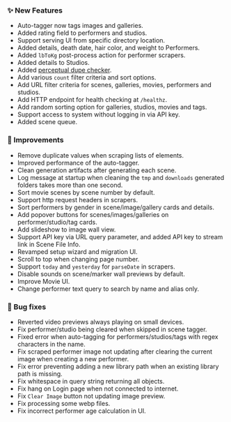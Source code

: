 ### ✨ New Features
* Auto-tagger now tags images and galleries.
* Added rating field to performers and studios.
* Support serving UI from specific directory location.
* Added details, death date, hair color, and weight to Performers.
* Added `lbToKg` post-process action for performer scrapers.
* Added details to Studios.
* Added [perceptual dupe checker](/sceneDuplicateChecker).
* Add various `count` filter criteria and sort options.
* Add URL filter criteria for scenes, galleries, movies, performers and studios.
* Add HTTP endpoint for health checking at `/healthz`.
* Add random sorting option for galleries, studios, movies and tags.
* Support access to system without logging in via API key.
* Added scene queue.

### 🎨 Improvements
* Remove duplicate values when scraping lists of elements.
* Improved performance of the auto-tagger.
* Clean generation artifacts after generating each scene.
* Log message at startup when cleaning the `tmp` and `downloads` generated folders takes more than one second.
* Sort movie scenes by scene number by default.
* Support http request headers in scrapers.
* Sort performers by gender in scene/image/gallery cards and details.
* Add popover buttons for scenes/images/galleries on performer/studio/tag cards.
* Add slideshow to image wall view.
* Support API key via URL query parameter, and added API key to stream link in Scene File Info.
* Revamped setup wizard and migration UI.
* Scroll to top when changing page number.
* Support `today` and `yesterday` for `parseDate` in scrapers.
* Disable sounds on scene/marker wall previews by default.
* Improve Movie UI.
* Change performer text query to search by name and alias only.

### 🐛 Bug fixes
* Reverted video previews always playing on small devices.
* Fix performer/studio being cleared when skipped in scene tagger.
* Fixed error when auto-tagging for performers/studios/tags with regex characters in the name.
* Fix scraped performer image not updating after clearing the current image when creating a new performer.
* Fix error preventing adding a new library path when an existing library path is missing.
* Fix whitespace in query string returning all objects. 
* Fix hang on Login page when not connected to internet.
* Fix `Clear Image` button not updating image preview.
* Fix processing some webp files.
* Fix incorrect performer age calculation in UI.
